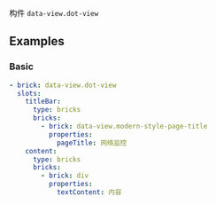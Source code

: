 构件 `data-view.dot-view`

## Examples

### Basic

```yaml preview
- brick: data-view.dot-view
  slots:
    titleBar:
      type: bricks
      bricks:
        - brick: data-view.modern-style-page-title
          properties:
            pageTitle: 网络监控
    content:
      type: bricks
      bricks:
        - brick: div
          properties:
            textContent: 内容
```
